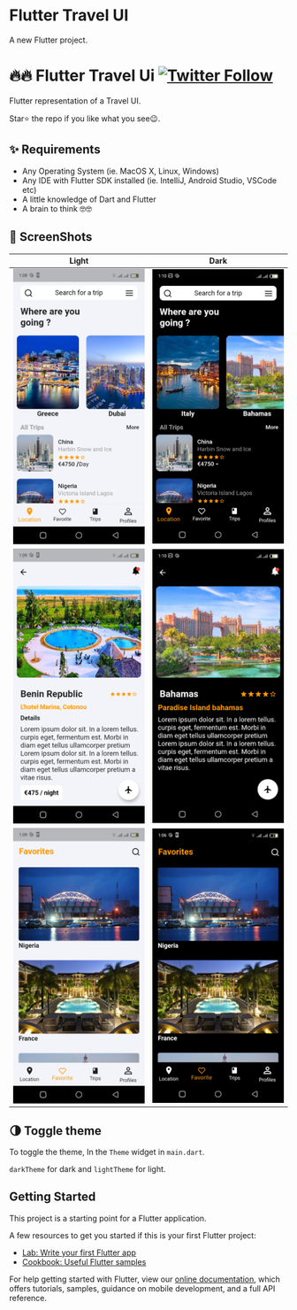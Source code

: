 # Flutter Travel UI

A new Flutter project.


# 🔥🔥 Flutter Travel Ui [![Twitter Follow](https://img.shields.io/twitter/follow/CharlyKeleb.svg?style=social)](https://twitter.com/CharlyKeleb)
Flutter representation of a Travel UI.

Star⭐ the repo if you like what you see😉.


## ✨ Requirements
* Any Operating System (ie. MacOS X, Linux, Windows)
* Any IDE with Flutter SDK installed (ie. IntelliJ, Android Studio, VSCode etc)
* A little knowledge of Dart and Flutter
* A brain to think 🤓🤓


## 📸 ScreenShots


| Light| Dark|
|------|-------|
|<img src="ss/flutter_08.png" width="400">|<img src="ss/flutter_01.png" width="400">|
|<img src="ss/flutter_09.png" width="400">|<img src="ss/flutter_02.png" width="400">|
|<img src="ss/flutter_10.png" width="400">|<img src="ss/flutter_07.png" width="400">|



## 🌗 Toggle theme
To toggle the theme, In the `Theme` widget in `main.dart`.

`darkTheme` for dark and `lightTheme` for light.


## Getting Started

This project is a starting point for a Flutter application.

A few resources to get you started if this is your first Flutter project:

- [Lab: Write your first Flutter app](https://flutter.dev/docs/get-started/codelab)
- [Cookbook: Useful Flutter samples](https://flutter.dev/docs/cookbook)

For help getting started with Flutter, view our
[online documentation](https://flutter.dev/docs), which offers tutorials,
samples, guidance on mobile development, and a full API reference.

